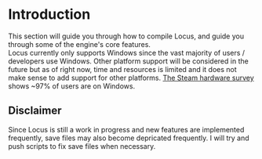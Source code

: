 # Introduction
This section will guide you through how to compile Locus, and guide you through some of the engine's core features. <br>
Locus currently only supports Windows since the vast majority of users / developers use Windows. Other platform support will be considered in the future but as of right now, time and resources is limited and it does not make sense to add support for other platforms. <a href="https://store.steampowered.com/hwsurvey/Steam-Hardware-Software-Survey-Welcome-to-Steam" target="_blank">The Steam hardware survey</a> shows ~97% of users are on Windows. 

## Disclaimer
Since Locus is still a work in progress and new features are implemented frequently, save files may also become depricated frequently. I will try and push scripts to fix save files when necessary. 